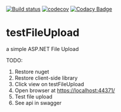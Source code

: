 [![Build status](https://ci.appveyor.com/api/projects/status/gkg0hc7dhoqskbqv?svg=true)](https://ci.appveyor.com/project/jobjingjo/testfileupload) [![codecov](https://codecov.io/gh/jobjingjo/testFileUpload/branch/master/graph/badge.svg)](https://codecov.io/gh/jobjingjo/testFileUpload) [![Codacy Badge](https://api.codacy.com/project/badge/Grade/ff5128b1b5f344099d2203f9e0024528)](https://www.codacy.com/manual/jobjingjo/testFileUpload?utm_source=github.com&amp;utm_medium=referral&amp;utm_content=jobjingjo/testFileUpload&amp;utm_campaign=Badge_Grade)

# testFileUpload
a simple ASP.NET File Upload 

TODO:
 1. Restore nuget
 2. Restore client-side library
 3. Click view on testFileUpload
 4. Open browser at [https://localhost:44371/](https://localhost:44371/)
 5. Test file upload
 6. See api in swagger
